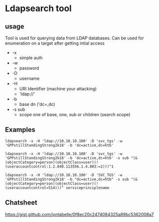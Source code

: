 # Ldapsearch tool
## usage
Tool is used for querying data from LDAP databases. Can be used for enumeration on a target after getting intial access
- -x
    - simple auth
- -w
    - password
- -D
    - username
- -H
    - URI Identifier (machine your attacking)
    - 'ldap://<IP>'
- -b
    - base dn ('dc=<domain>,dc<identifier>)
- -s sub
    - scope   one of base, one, sub or children (search scope)



## Examples
```
ldapsearch -x -H 'ldap://10.10.10.100' -D 'svc_tgs' -w 'GPPstillStandingStrong2k18' -b 'dc=active,dc=htb' 
```

```
ldapsearch -x -H 'ldap://10.10.10.100' -D 'svc_tgs' -w 'GPPstillStandingStrong2k18' -b 'dc=active,dc=htb' -s sub "(&(objectCategory=person)(objectClass=user)(!(useraccountcontrol:1.2.840.113556.1.4.803:=2)))"1
```
```
ldapsearch -x -H 'ldap://10.10.10.100' -D 'SVC_TGS' -w 'GPPstillStandingStrong2k18' -b "dc=active,dc=htb" -s sub "(&(objectCategory=person)(objectClass=user)(!
(useraccountcontrol=514)))" serviceprinciplename 
```

## Chatsheet
https://gist.github.com/jonlabelle/0f8ec20c2474084325a89bc5362008a7
